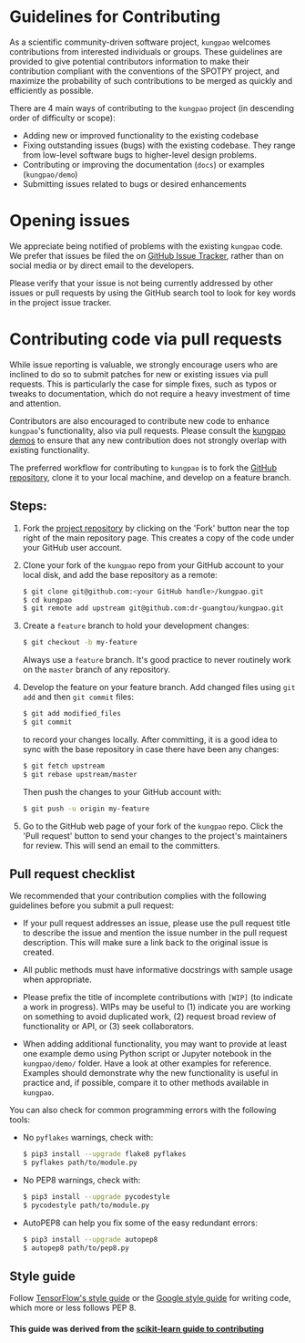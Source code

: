 # Guidelines for Contributing

As a scientific community-driven software project, `kungpao` welcomes contributions from interested individuals or groups. These guidelines are provided to give potential contributors information to make their contribution compliant with the conventions of the SPOTPY project, and maximize the probability of such contributions to be merged as quickly and efficiently as possible.

There are 4 main ways of contributing to the `kungpao` project (in descending order of difficulty or scope):

* Adding new or improved functionality to the existing codebase
* Fixing outstanding issues (bugs) with the existing codebase. They range from low-level software bugs to higher-level design problems.
* Contributing or improving the documentation (`docs`) or examples (`kungpao/demo`)
* Submitting issues related to bugs or desired enhancements

# Opening issues

We appreciate being notified of problems with the existing `kungpao` code. We prefer that issues be filed the on [GitHub Issue Tracker](https://github.com/dr-guangtou/kungpao/issues), rather than on social media or by direct email to the developers.

Please verify that your issue is not being currently addressed by other issues or pull requests by using the GitHub search tool to look for key words in the project issue tracker.

# Contributing code via pull requests

While issue reporting is valuable, we strongly encourage users who are inclined to do so to submit patches for new or existing issues via pull requests. This is particularly the case for simple fixes, such as typos or tweaks to documentation, which do not require a heavy investment of time and attention.

Contributors are also encouraged to contribute new code to enhance `kungpao`'s functionality, also via pull requests. Please consult the [kungpao demos](https://github.com/dr-guangtou/kungpao/tree/master/demo) to ensure that any new contribution does not strongly overlap with existing functionality.

The preferred workflow for contributing to `kungpao` is to fork the [GitHub repository](https://github.com/dr-guangtou/kungpao), clone it to your local machine, and develop on a feature branch.

## Steps:

1. Fork the [project repository](https://github.com/dr-guangtou/kungpao) by clicking on the 'Fork' button near the top right of the main repository page. This creates a copy of the code under your GitHub user account.

2. Clone your fork of the `kungpao` repo from your GitHub account to your local disk, and add the base repository as a remote:

   ```bash
   $ git clone git@github.com:<your GitHub handle>/kungpao.git
   $ cd kungpao
   $ git remote add upstream git@github.com:dr-guangtou/kungpao.git
   ```

3. Create a ``feature`` branch to hold your development changes:

   ```bash
   $ git checkout -b my-feature
   ```

   Always use a ``feature`` branch. It's good practice to never routinely work on the ``master`` branch of any repository.


4. Develop the feature on your feature branch. Add changed files using ``git add`` and then ``git commit`` files:

   ```bash
   $ git add modified_files
   $ git commit
   ```

   to record your changes locally.
   After committing, it is a good idea to sync with the base repository in case there have been any changes:
   ```bash
   $ git fetch upstream
   $ git rebase upstream/master
   ```

   Then push the changes to your GitHub account with:

   ```bash
   $ git push -u origin my-feature
   ```

5. Go to the GitHub web page of your fork of the `kungpao` repo. Click the 'Pull request' button to send your changes to the project's maintainers for review. This will send an email to the committers.

## Pull request checklist

We recommended that your contribution complies with the following guidelines before you submit a pull request:

*  If your pull request addresses an issue, please use the pull request title to describe the issue and mention the issue number in the pull request description. This will make sure a link back to the original issue is created.

*  All public methods must have informative docstrings with sample usage when appropriate.

*  Please prefix the title of incomplete contributions with `[WIP]` (to indicate a work in progress). WIPs may be useful to (1) indicate you are working on something to avoid duplicated work, (2) request broad review of functionality or API, or (3) seek collaborators.

*  When adding additional functionality, you may want to provide at least one example demo using Python script or Jupyter notebook in the ``kungpao/demo/`` folder. Have a look at other examples for reference. Examples should demonstrate why the new functionality is useful in practice and, if possible, compare it to other methods available in `kungpao`.

You can also check for common programming errors with the following
tools:

<!--
* Code with good test **coverage** (at least 80%), check with:

  ```bash
  $ pip3 install --upgrade pytest pytest-cov coverage
  $ pytest --cov=kungpao kungpao/tests/tests_for_package.py
  ```
-->

* No `pyflakes` warnings, check with:

  ```bash
  $ pip3 install --upgrade flake8 pyflakes
  $ pyflakes path/to/module.py
  ```

* No PEP8 warnings, check with:

  ```bash
  $ pip3 install --upgrade pycodestyle
  $ pycodestyle path/to/module.py
  ```

* AutoPEP8 can help you fix some of the easy redundant errors:

  ```bash
  $ pip3 install --upgrade autopep8
  $ autopep8 path/to/pep8.py
  ```

## Style guide

Follow [TensorFlow's style guide](https://www.tensorflow.org/versions/master/how_tos/style_guide.html) or the [Google style guide](https://google.github.io/styleguide/pyguide.html) for writing code, which more or less follows PEP 8.

#### This guide was derived from the [scikit-learn guide to contributing](https://github.com/scikit-learn/scikit-learn/blob/master/CONTRIBUTING.md)
